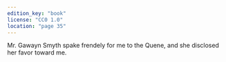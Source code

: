 ```yaml
---
edition_key: "book"
license: "CC0 1.0"
location: "page 35"
---
```

Mr. Gawayn Smyth
spake frendely for me to the Quene, and she disclosed her favor
toward me.
